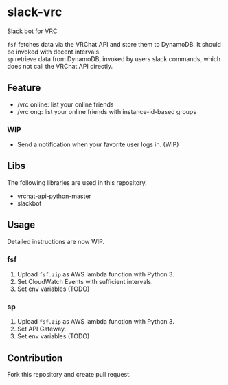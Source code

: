 # slack-vrc
Slack bot for VRC

`fsf` fetches data via the VRChat API and store them to DynamoDB. It should be invoked with decent intervals.    
`sp` retrieve data from DynamoDB, invoked by users slack commands, which does not call the VRChat API directly.

## Feature
- /vrc online: list your online friends
- /vrc ong: list your online friends with instance-id-based groups
### WIP
- Send a notification when your favorite user logs in. (WIP)

## Libs

The following libraries are used in this repository.

- vrchat-api-python-master
- slackbot

## Usage
Detailed instructions are now WIP.
### fsf
1. Upload `fsf.zip` as AWS lambda function with Python 3.
1. Set CloudWatch Events with sufficient intervals.
1. Set env variables (TODO)
### sp
1. Upload `fsf.zip` as AWS lambda function with Python 3.
1. Set API Gateway.
1. Set env variables (TODO)

## Contribution

Fork this repository and create pull request.

